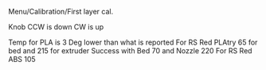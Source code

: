 
Menu/Calibration/First layer cal.


Knob
 CCW is down
 CW is up

Temp for PLA is 3 Deg lower than what is reported
For RS Red PLAtry 65 for bed and 215 for extruder
Success with Bed 70 and Nozzle 220
For RS Red ABS 105

<!--stackedit_data:
eyJoaXN0b3J5IjpbLTEyMjgzNTA5MDgsMTg1MzY5ODY4NCwxNz
UwNzUwMDgyLDI0MjY2MTI5NywyMDI2NTk2ODM2LDE5ODkxMjY5
NDMsMTE4NzE1OTI5Nl19
-->